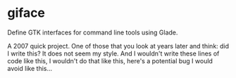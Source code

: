 # giface
Define GTK interfaces for command line tools using Glade.

A 2007 quick project. One of those that you look at
years later and think: did I write this? It does not
seem my style. And I wouldn't write these lines of
code like this, I wouldn't do that like this, here's
a potential bug I would avoid like this…





